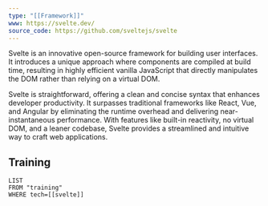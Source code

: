 ```yaml
---
type: "[[Framework]]"
www: https://svelte.dev/
source_code: https://github.com/sveltejs/svelte
---
```

Svelte is an innovative open-source framework for building user interfaces. It introduces a unique approach where components are compiled at build time, resulting in highly efficient vanilla JavaScript that directly manipulates the DOM rather than relying on a virtual DOM.

Svelte is straightforward, offering a clean and concise syntax that enhances developer productivity. It surpasses traditional frameworks like React, Vue, and Angular by eliminating the runtime overhead and delivering near-instantaneous performance. With features like built-in reactivity, no virtual DOM, and a leaner codebase, Svelte provides a streamlined and intuitive way to craft web applications.

## Training
```dataview
LIST 
FROM "training"
WHERE tech=[[svelte]]
```